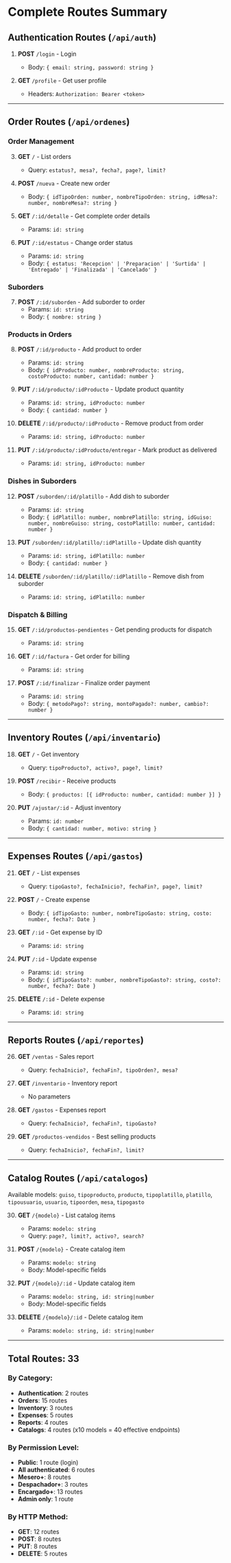 # Complete Routes Summary

## Authentication Routes (`/api/auth`)
1. **POST** `/login` - Login
   - Body: `{ email: string, password: string }`
   
2. **GET** `/profile` - Get user profile
   - Headers: `Authorization: Bearer <token>`

---

## Order Routes (`/api/ordenes`)

### Order Management
3. **GET** `/` - List orders
   - Query: `estatus?, mesa?, fecha?, page?, limit?`
   
4. **POST** `/nueva` - Create new order
   - Body: `{ idTipoOrden: number, nombreTipoOrden: string, idMesa?: number, nombreMesa?: string }`
   
5. **GET** `/:id/detalle` - Get complete order details
   - Params: `id: string`
   
6. **PUT** `/:id/estatus` - Change order status
   - Params: `id: string`
   - Body: `{ estatus: 'Recepcion' | 'Preparacion' | 'Surtida' | 'Entregado' | 'Finalizada' | 'Cancelado' }`

### Suborders
7. **POST** `/:id/suborden` - Add suborder to order
   - Params: `id: string`
   - Body: `{ nombre: string }`

### Products in Orders
8. **POST** `/:id/producto` - Add product to order
   - Params: `id: string`
   - Body: `{ idProducto: number, nombreProducto: string, costoProducto: number, cantidad: number }`
   
9. **PUT** `/:id/producto/:idProducto` - Update product quantity
   - Params: `id: string, idProducto: number`
   - Body: `{ cantidad: number }`
   
10. **DELETE** `/:id/producto/:idProducto` - Remove product from order
    - Params: `id: string, idProducto: number`
    
11. **PUT** `/:id/producto/:idProducto/entregar` - Mark product as delivered
    - Params: `id: string, idProducto: number`

### Dishes in Suborders
12. **POST** `/suborden/:id/platillo` - Add dish to suborder
    - Params: `id: string`
    - Body: `{ idPlatillo: number, nombrePlatillo: string, idGuiso: number, nombreGuiso: string, costoPlatillo: number, cantidad: number }`
    
13. **PUT** `/suborden/:id/platillo/:idPlatillo` - Update dish quantity
    - Params: `id: string, idPlatillo: number`
    - Body: `{ cantidad: number }`
    
14. **DELETE** `/suborden/:id/platillo/:idPlatillo` - Remove dish from suborder
    - Params: `id: string, idPlatillo: number`

### Dispatch & Billing
15. **GET** `/:id/productos-pendientes` - Get pending products for dispatch
    - Params: `id: string`
    
16. **GET** `/:id/factura` - Get order for billing
    - Params: `id: string`
    
17. **POST** `/:id/finalizar` - Finalize order payment
    - Params: `id: string`
    - Body: `{ metodoPago?: string, montoPagado?: number, cambio?: number }`

---

## Inventory Routes (`/api/inventario`)

18. **GET** `/` - Get inventory
    - Query: `tipoProducto?, activo?, page?, limit?`
    
19. **POST** `/recibir` - Receive products
    - Body: `{ productos: [{ idProducto: number, cantidad: number }] }`
    
20. **PUT** `/ajustar/:id` - Adjust inventory
    - Params: `id: number`
    - Body: `{ cantidad: number, motivo: string }`

---

## Expenses Routes (`/api/gastos`)

21. **GET** `/` - List expenses
    - Query: `tipoGasto?, fechaInicio?, fechaFin?, page?, limit?`
    
22. **POST** `/` - Create expense
    - Body: `{ idTipoGasto: number, nombreTipoGasto: string, costo: number, fecha?: Date }`
    
23. **GET** `/:id` - Get expense by ID
    - Params: `id: string`
    
24. **PUT** `/:id` - Update expense
    - Params: `id: string`
    - Body: `{ idTipoGasto?: number, nombreTipoGasto?: string, costo?: number, fecha?: Date }`
    
25. **DELETE** `/:id` - Delete expense
    - Params: `id: string`

---

## Reports Routes (`/api/reportes`)

26. **GET** `/ventas` - Sales report
    - Query: `fechaInicio?, fechaFin?, tipoOrden?, mesa?`
    
27. **GET** `/inventario` - Inventory report
    - No parameters
    
28. **GET** `/gastos` - Expenses report
    - Query: `fechaInicio?, fechaFin?, tipoGasto?`
    
29. **GET** `/productos-vendidos` - Best selling products
    - Query: `fechaInicio?, fechaFin?, limit?`

---

## Catalog Routes (`/api/catalogos`)

Available models: `guiso`, `tipoproducto`, `producto`, `tipoplatillo`, `platillo`, `tipousuario`, `usuario`, `tipoorden`, `mesa`, `tipogasto`

30. **GET** `/{modelo}` - List catalog items
    - Params: `modelo: string`
    - Query: `page?, limit?, activo?, search?`
    
31. **POST** `/{modelo}` - Create catalog item
    - Params: `modelo: string`
    - Body: Model-specific fields
    
32. **PUT** `/{modelo}/:id` - Update catalog item
    - Params: `modelo: string, id: string|number`
    - Body: Model-specific fields
    
33. **DELETE** `/{modelo}/:id` - Delete catalog item
    - Params: `modelo: string, id: string|number`

---

## Total Routes: 33

### By Category:
- **Authentication**: 2 routes
- **Orders**: 15 routes
- **Inventory**: 3 routes
- **Expenses**: 5 routes
- **Reports**: 4 routes
- **Catalogs**: 4 routes (x10 models = 40 effective endpoints)

### By Permission Level:
- **Public**: 1 route (login)
- **All authenticated**: 6 routes
- **Mesero+**: 8 routes
- **Despachador+**: 3 routes
- **Encargado+**: 13 routes
- **Admin only**: 1 route

### By HTTP Method:
- **GET**: 12 routes
- **POST**: 8 routes
- **PUT**: 8 routes
- **DELETE**: 5 routes